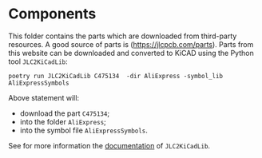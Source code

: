 # Components

This folder contains the parts which are downloaded from third-party resources. A good
source of parts is (https://jlcpcb.com/parts). Parts from this website can be downloaded
and converted to KiCAD using the Python tool `JLC2KiCadLib`:

``` shell
poetry run JLC2KiCadLib C475134  -dir AliExpress -symbol_lib AliExpressSymbols
```

Above statement will:
- download the part `C475134`;
- into the folder `AliExpress`;
- into the symbol file `AliExpressSymbols`.

See for more information the [documentation](https://github.com/TousstNicolas/JLC2KiCad_lib)
of `JLC2KiCadLib`. 
